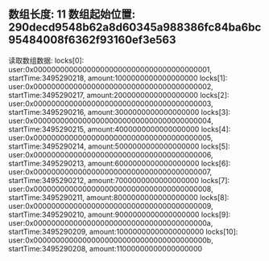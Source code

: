 数组长度: 11
数组起始位置: 290decd9548b62a8d60345a988386fc84ba6bc95484008f6362f93160ef3e563
--------------------------------
读取数组数据:
locks[0]: user:0x0000000000000000000000000000000000000001, startTime:3495290218, amount:1000000000000000000
locks[1]: user:0x0000000000000000000000000000000000000002, startTime:3495290217, amount:2000000000000000000
locks[2]: user:0x0000000000000000000000000000000000000003, startTime:3495290216, amount:3000000000000000000
locks[3]: user:0x0000000000000000000000000000000000000004, startTime:3495290215, amount:4000000000000000000
locks[4]: user:0x0000000000000000000000000000000000000005, startTime:3495290214, amount:5000000000000000000
locks[5]: user:0x0000000000000000000000000000000000000006, startTime:3495290213, amount:6000000000000000000
locks[6]: user:0x0000000000000000000000000000000000000007, startTime:3495290212, amount:7000000000000000000
locks[7]: user:0x0000000000000000000000000000000000000008, startTime:3495290211, amount:8000000000000000000
locks[8]: user:0x0000000000000000000000000000000000000009, startTime:3495290210, amount:9000000000000000000
locks[9]: user:0x000000000000000000000000000000000000000a, startTime:3495290209, amount:10000000000000000000
locks[10]: user:0x000000000000000000000000000000000000000b, startTime:3495290208, amount:11000000000000000000
